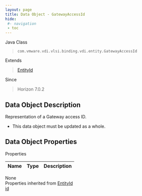 ```yaml
---
layout: page
title: Data Object - GatewayAccessId
hide:
 #- navigation
 - toc
---
```


  
 
  



Java Class  
> `com.vmware.vdi.vlsi.binding.vdi.entity.GatewayAccessId`

Extends  
> [EntityId](vdi.EntityId.md)

Since  
> Horizon 7.0.2


## Data Object Description 

Representation of a Gateway access ID. 

  * This data object must be updated as a whole.



## Data Object Properties

Properties

Name |  Type |  Description   
---|---|---  
None  
Properties inherited from [EntityId](vdi.EntityId.md)  
[id](vdi.EntityId.md#id)  
  
  
  
  
  
